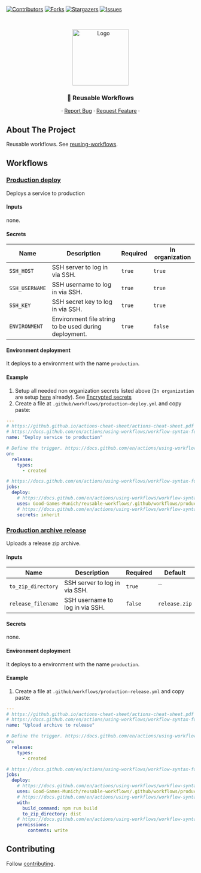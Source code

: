 [![Contributors][contributors-shield]][contributors-url]
[![Forks][forks-shield]][forks-url]
[![Stargazers][stars-shield]][stars-url]
[![Issues][issues-shield]][issues-url]

<!-- PROJECT HEADER -->
<br />
<p align="center">
  <!-- https://github.com/stefanjudis/github-light-dark-image-example -->
  <picture>
    <source media="(prefers-color-scheme: dark)" srcset="https://raw.github.com/Good-Games-Munich/assets/main/logos/GGM_logo_white.png">
    <img alt="Logo" src="https://raw.github.com/Good-Games-Munich/assets/main/logos/GGM_logo_black.png" height="150">
  </picture>

  <h3 align="center">🏃 Reusable Workflows</h3>

  <p align="center">
    ·
    <a href="https://github.com/Good-Games-Munich/reusable-workflows/issues">Report Bug</a>
    ·
    <a href="https://github.com/Good-Games-Munich/reusable-workflows/issues">Request Feature</a>
    ·
  </p>
</p>

<!-- ABOUT THE PROJECT -->

## About The Project

Reusable workflows. See [reusing-workflows](https://docs.github.com/en/actions/using-workflows/reusing-workflows).

## Workflows

### [Production deploy](.github/workflows/production-deploy.yml)

Deploys a service to production

#### Inputs

none.

#### Secrets

| Name           | Description                                           | Required | In organization |
| -------------- | ----------------------------------------------------- | -------- | --------------- |
| `SSH_HOST`     | SSH server to log in via SSH.                         | `true`   | `true`          |
| `SSH_USERNAME` | SSH username to log in via SSH.                       | `true`   | `true`          |
| `SSH_KEY`      | SSH secret key to log in via SSH.                     | `true`   | `true`          |
| `ENVIRONMENT`  | Environment file string to be used during deployment. | `true`   | `false`         |

#### Environment deployment

It deploys to a environment with the name `production`.

#### Example

1. Setup all needed non organization secrets listed above (`In organization` are setup [here](https://github.com/organizations/Good-Games-Munich/settings/secrets/actions) already). See [Encrypted secrets](https://docs.github.com/en/actions/security-guides/encrypted-secrets)
2. Create a file at `.github/workflows/production-deploy.yml` and copy paste:

```yaml
---
# https://github.github.io/actions-cheat-sheet/actions-cheat-sheet.pdf
# https://docs.github.com/en/actions/using-workflows/workflow-syntax-for-github-actions#name
name: "Deploy service to production"

# Define the trigger. https://docs.github.com/en/actions/using-workflows/workflow-syntax-for-github-actions#on
on:
  release:
    types:
      - created

# https://docs.github.com/en/actions/using-workflows/workflow-syntax-for-github-actions#jobs
jobs:
  deploy:
    # https://docs.github.com/en/actions/using-workflows/workflow-syntax-for-github-actions#jobsjob_idstepsuses
    uses: Good-Games-Munich/reusable-workflows/.github/workflows/production-deploy.yml@main
    # https://docs.github.com/en/actions/using-workflows/workflow-syntax-for-github-actions#jobsjob_idsecretsinherit
    secrets: inherit
```

### [Production archive release](.github/workflows/production-zip-release.yml)

Uploads a release zip archive.

#### Inputs

| Name               | Description                     | Required | Default       |
| ------------------ | ------------------------------- | -------- | ------------- |
| `to_zip_directory` | SSH server to log in via SSH.   | `true`   | ``            |
| `release_filename` | SSH username to log in via SSH. | `false`  | `release.zip` |

#### Secrets

none.

#### Environment deployment

It deploys to a environment with the name `production`.

#### Example

1. Create a file at `.github/workflows/production-release.yml` and copy paste:

```yaml
---
# https://github.github.io/actions-cheat-sheet/actions-cheat-sheet.pdf
# https://docs.github.com/en/actions/using-workflows/workflow-syntax-for-github-actions#name
name: "Upload archive to release"

# Define the trigger. https://docs.github.com/en/actions/using-workflows/workflow-syntax-for-github-actions#on
on:
  release:
    types:
      - created

# https://docs.github.com/en/actions/using-workflows/workflow-syntax-for-github-actions#jobs
jobs:
  deploy:
    # https://docs.github.com/en/actions/using-workflows/workflow-syntax-for-github-actions#jobsjob_idstepsuses
    uses: Good-Games-Munich/reusable-workflows/.github/workflows/production-archive-release@main
    # https://docs.github.com/en/actions/using-workflows/workflow-syntax-for-github-actions#jobsjob_idwith
    with:
      build_command: npm run build
      to_zip_directory: dist
    # https://docs.github.com/en/actions/using-workflows/workflow-syntax-for-github-actions#permissions
    permissions:
        contents: write
```

<!-- CONTRIBUTING -->

## Contributing

Follow [contributing](https://github.com/Good-Games-Munich/.github/wiki/workflows#contributing).

<!-- MARKDOWN LINKS & IMAGES -->
<!-- https://www.markdownguide.org/basic-syntax/#reference-style-links -->

[contributors-shield]: https://img.shields.io/github/contributors/Good-Games-Munich/reusable-workflows.svg?style=flat-square
[contributors-url]: https://github.com/Good-Games-Munich/reusable-workflows/graphs/contributors
[forks-shield]: https://img.shields.io/github/forks/Good-Games-Munich/reusable-workflows.svg?style=flat-square
[forks-url]: https://github.com/Good-Games-Munich/reusable-workflows/network/members
[stars-shield]: https://img.shields.io/github/stars/Good-Games-Munich/reusable-workflows.svg?style=flat-square
[stars-url]: https://github.com/Good-Games-Munich/reusable-workflows/stargazers
[issues-shield]: https://img.shields.io/github/issues/Good-Games-Munich/reusable-workflows.svg?style=flat-square
[issues-url]: https://github.com/Good-Games-Munich/reusable-workflows/issues
